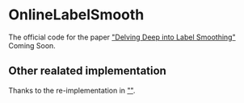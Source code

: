 # OnlineLabelSmooth
The official code for the paper ["Delving Deep into Label Smoothing"](https://arxiv.org/pdf/2011.12562.pdf)  
Coming Soon.

## Other realated implementation
Thanks to the re-implementation in [""](https://github.com/Kurumi233/OnlineLabelSmoothing).
